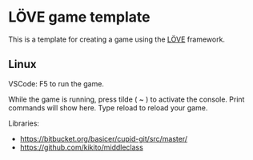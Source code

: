 # LÖVE game template

This is a template for creating a game using the [LÖVE](https://love2d.org/) framework.

## Linux
VSCode: F5 to run the game.

While the game is running, press tilde ( ~ ) to activate the console. Print commands will show here. Type reload to reload your game.

Libraries:
- https://bitbucket.org/basicer/cupid-git/src/master/
- https://github.com/kikito/middleclass
